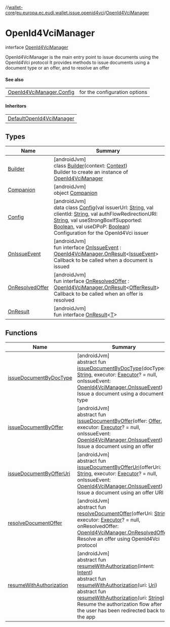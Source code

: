 //[wallet-core](../../../index.md)/[eu.europa.ec.eudi.wallet.issue.openid4vci](../index.md)/[OpenId4VciManager](index.md)

# OpenId4VciManager

interface [OpenId4VciManager](index.md)

OpenId4VciManager is the main entry point to issue documents using the OpenId4Vci protocol It provides methods to issue documents using a document type or an offer, and to resolve an offer

#### See also

| | |
|---|---|
| [OpenId4VciManager.Config](-config/index.md) | for the configuration options |

#### Inheritors

| |
|---|
| [DefaultOpenId4VciManager](../-default-open-id4-vci-manager/index.md) |

## Types

| Name                                           | Summary                                                                                                                                                                                                                                                                                                                                                                                                                                                                                                                                                                                                                           |
|------------------------------------------------|-----------------------------------------------------------------------------------------------------------------------------------------------------------------------------------------------------------------------------------------------------------------------------------------------------------------------------------------------------------------------------------------------------------------------------------------------------------------------------------------------------------------------------------------------------------------------------------------------------------------------------------|
| [Builder](-builder/index.md)                   | [androidJvm]<br>class [Builder](-builder/index.md)(context: [Context](https://developer.android.com/reference/kotlin/android/content/Context.html))<br>Builder to create an instance of [OpenId4VciManager](index.md)                                                                                                                                                                                                                                                                                                                                                                                                             |
| [Companion](-companion/index.md)               | [androidJvm]<br>object [Companion](-companion/index.md)                                                                                                                                                                                                                                                                                                                                                                                                                                                                                                                                                                           |
| [Config](-config/index.md)                     | [androidJvm]<br>data class [Config](-config/index.md)(val issuerUrl: [String](https://kotlinlang.org/api/latest/jvm/stdlib/kotlin/-string/index.html), val clientId: [String](https://kotlinlang.org/api/latest/jvm/stdlib/kotlin/-string/index.html), val authFlowRedirectionURI: [String](https://kotlinlang.org/api/latest/jvm/stdlib/kotlin/-string/index.html), val useStrongBoxIfSupported: [Boolean](https://kotlinlang.org/api/latest/jvm/stdlib/kotlin/-boolean/index.html), val useDPoP: [Boolean](https://kotlinlang.org/api/latest/jvm/stdlib/kotlin/-boolean/index.html))<br>Configuration for the OpenId4Vci issuer |
| [OnIssueEvent](-on-issue-event/index.md)       | [androidJvm]<br>fun interface [OnIssueEvent](-on-issue-event/index.md) : [OpenId4VciManager.OnResult](-on-result/index.md)&lt;[IssueEvent](../-issue-event/index.md)&gt; <br>Callback to be called when a document is issued                                                                                                                                                                                                                                                                                                                                                                                                      |
| [OnResolvedOffer](-on-resolved-offer/index.md) | [androidJvm]<br>fun interface [OnResolvedOffer](-on-resolved-offer/index.md) : [OpenId4VciManager.OnResult](-on-result/index.md)&lt;[OfferResult](../-offer-result/index.md)&gt; <br>Callback to be called when an offer is resolved                                                                                                                                                                                                                                                                                                                                                                                              |
| [OnResult](-on-result/index.md)                | [androidJvm]<br>fun interface [OnResult](-on-result/index.md)&lt;[T](-on-result/index.md)&gt;                                                                                                                                                                                                                                                                                                                                                                                                                                                                                                                                     |

## Functions

| Name                                                      | Summary                                                                                                                                                                                                                                                                                                                                                                                                                                                                                                                                                                                        |
|-----------------------------------------------------------|------------------------------------------------------------------------------------------------------------------------------------------------------------------------------------------------------------------------------------------------------------------------------------------------------------------------------------------------------------------------------------------------------------------------------------------------------------------------------------------------------------------------------------------------------------------------------------------------|
| [issueDocumentByDocType](issue-document-by-doc-type.md)   | [androidJvm]<br>abstract fun [issueDocumentByDocType](issue-document-by-doc-type.md)(docType: [String](https://kotlinlang.org/api/latest/jvm/stdlib/kotlin/-string/index.html), executor: [Executor](https://developer.android.com/reference/kotlin/java/util/concurrent/Executor.html)? = null, onIssueEvent: [OpenId4VciManager.OnIssueEvent](-on-issue-event/index.md))<br>Issue a document using a document type                                                                                                                                                                           |
| [issueDocumentByOffer](issue-document-by-offer.md)        | [androidJvm]<br>abstract fun [issueDocumentByOffer](issue-document-by-offer.md)(offer: [Offer](../-offer/index.md), executor: [Executor](https://developer.android.com/reference/kotlin/java/util/concurrent/Executor.html)? = null, onIssueEvent: [OpenId4VciManager.OnIssueEvent](-on-issue-event/index.md))<br>Issue a document using an offer                                                                                                                                                                                                                                              |
| [issueDocumentByOfferUri](issue-document-by-offer-uri.md) | [androidJvm]<br>abstract fun [issueDocumentByOfferUri](issue-document-by-offer-uri.md)(offerUri: [String](https://kotlinlang.org/api/latest/jvm/stdlib/kotlin/-string/index.html), executor: [Executor](https://developer.android.com/reference/kotlin/java/util/concurrent/Executor.html)? = null, onIssueEvent: [OpenId4VciManager.OnIssueEvent](-on-issue-event/index.md))<br>Issue a document using an offer URI                                                                                                                                                                           |
| [resolveDocumentOffer](resolve-document-offer.md)         | [androidJvm]<br>abstract fun [resolveDocumentOffer](resolve-document-offer.md)(offerUri: [String](https://kotlinlang.org/api/latest/jvm/stdlib/kotlin/-string/index.html), executor: [Executor](https://developer.android.com/reference/kotlin/java/util/concurrent/Executor.html)? = null, onResolvedOffer: [OpenId4VciManager.OnResolvedOffer](-on-resolved-offer/index.md))<br>Resolve an offer using OpenId4Vci protocol                                                                                                                                                                   |
| [resumeWithAuthorization](resume-with-authorization.md)   | [androidJvm]<br>abstract fun [resumeWithAuthorization](resume-with-authorization.md)(intent: [Intent](https://developer.android.com/reference/kotlin/android/content/Intent.html))<br>abstract fun [resumeWithAuthorization](resume-with-authorization.md)(uri: [Uri](https://developer.android.com/reference/kotlin/android/net/Uri.html))<br>abstract fun [resumeWithAuthorization](resume-with-authorization.md)(uri: [String](https://kotlinlang.org/api/latest/jvm/stdlib/kotlin/-string/index.html))<br>Resume the authorization flow after the user has been redirected back to the app |
